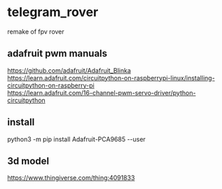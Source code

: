 # telegram_rover
remake of fpv rover

## adafruit pwm manuals  
https://github.com/adafruit/Adafruit_Blinka  
https://learn.adafruit.com/circuitpython-on-raspberrypi-linux/installing-circuitpython-on-raspberry-pi  
https://learn.adafruit.com/16-channel-pwm-servo-driver/python-circuitpython

## install  
python3 -m pip install Adafruit-PCA9685 --user   

## 3d model
https://www.thingiverse.com/thing:4091833
